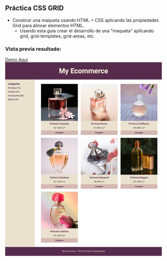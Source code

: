 ## Práctica CSS GRID

- Construir una maqueta usando HTML + CSS aplicando las propiedades Grid para alinear elementos HTML.
  - Usando esta guía crear el desarrollo de una "maqueta" aplicando grid, grid-templates, grid-areas, etc.

### Vista previa resultado:
[Demo Aquí](https://felipejoq.github.io/css-grid-practice-i/)
![Vista previa](https://github.com/felipejoq/css-grid-practice-i/blob/main/assets/imgs/preview.jpg?raw=true)
